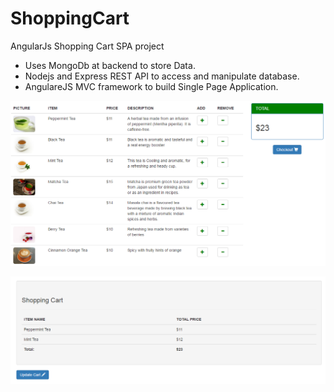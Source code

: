 # ShoppingCart
AngularJs Shopping Cart SPA project
* Uses MongoDb at backend to store Data.
* Nodejs and Express REST API to access and manipulate database.
* AngulareJS MVC framework to build Single Page Application.


![Alt text](Capture1.PNG?raw=true "Shopping Cart Page")

![Alt text](Capture2.PNG?raw=true "Checkout Page")
